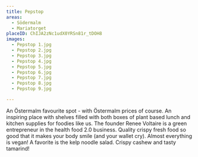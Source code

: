 ```yaml
---
title: Pepstop
areas:
  - Södermalm
  - Mariatorget
placeID: ChIJA2zNc1udX0YRSn81r_tDOH8
images:
  - Pepstop 1.jpg
  - Pepstop 2.jpg
  - Pepstop 3.jpg
  - Pepstop 4.jpg
  - Pepstop 5.jpg
  - Pepstop 6.jpg
  - Pepstop 7.jpg
  - Pepstop 8.jpg
  - Pepstop 9.jpg

---
```

An Östermalm favourite spot - with Östermalm prices of course. An inspiring place with shelves filled with both boxes of plant based lunch and kitchen supplies for foodies like us. The founder Renee Voltaire is a green entrepreneur in the health food 2.0 business. Quality crispy fresh food so good that it makes your body smile (and your wallet cry). Almost everything is vegan! A favorite is the kelp noodle salad. Crispy cashew and tasty tamarind!

